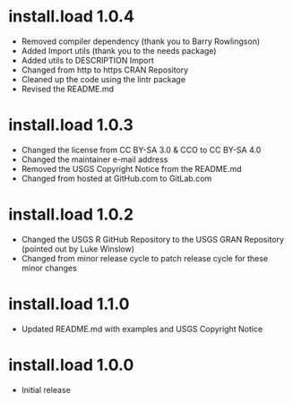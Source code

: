 # install.load 1.0.4

* Removed compiler dependency (thank you to Barry Rowlingson)
* Added Import utils (thank you to the needs package)
* Added utils to DESCRIPTION Import
* Changed from http to https CRAN Repository
* Cleaned up the code using the lintr package
* Revised the README.md


# install.load 1.0.3

* Changed the license from CC BY-SA 3.0 & CCO to CC BY-SA 4.0
* Changed the maintainer e-mail address
* Removed the USGS Copyright Notice from the README.md
* Changed from hosted at GitHub.com to GitLab.com


# install.load 1.0.2

* Changed the USGS R GitHub Repository to the USGS GRAN Repository (pointed out by Luke Winslow)
* Changed from minor release cycle to patch release cycle for these minor changes


# install.load 1.1.0

* Updated README.md with examples and USGS Copyright Notice


# install.load 1.0.0

* Initial release
